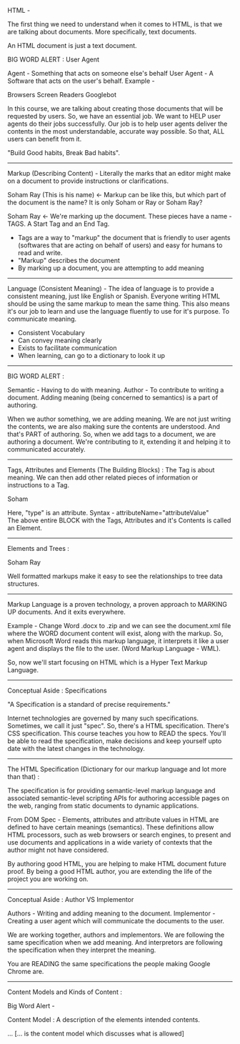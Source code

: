 HTML -

The first thing we need to understand when it comes to HTML, is that we are talking about documents. More specifically, text documents.

An HTML document is just a text document.

BIG WORD ALERT : User Agent

Agent - Something that acts on someone else's behalf
User Agent - A Software that acts on the user's behalf. Example -

Browsers
Screen Readers
Googlebot

In this course, we are talking about creating those documents that will be requested by users.
So, we have an essential job. We want to HELP user agents do their jobs successfully. Our job is to help user agents deliver the contents in the most understandable, accurate way possible. So that, ALL users can benefit from it.

"Build Good habits, Break Bad habits".

---

Markup (Describing Content) - Literally the marks that an editor might make on a document to provide instructions or clarifications.

Soham Ray (This is his name) <- Markup can be like this, but which part of the document is the name? It is only Soham or Ray or Soham Ray?

<name> Soham Ray </name> <- We're marking up the document. These pieces have a name - TAGS. A Start Tag and an End Tag.

- Tags are a way to "markup" the document that is friendly to user agents (softwares that are acting on behalf of users) and easy for humans to read and write.
- "Markup" describes the document
- By marking up a document, you are attempting to add meaning

---

Language (Consistent Meaning) - The idea of language is to provide a consistent meaning, just like English or Spanish. Everyone writing HTML should be using the same markup to mean the same thing. This also means it's our job to learn and use the language fluently to use for it's purpose. To communicate meaning.

- Consistent Vocabulary
- Can convey meaning clearly
- Exists to facilitate communication
- When learning, can go to a dictionary to look it up

---

BIG WORD ALERT :

Semantic - Having to do with meaning.
Author - To contribute to writing a document. Adding meaning (being concerned to semantics) is a part of authoring.

When we author something, we are adding meaning. We are not just writing the contents, we are also making sure the contents are understood. And that's PART of authoring. So, when we add tags to a document, we are authoring a document. We're contributing to it, extending it and helping it to communicated accurately.

---

Tags, Attributes and Elements (The Building Blocks) : The Tag is about meaning. We can then add other related pieces of information or instructions to a Tag.

<name type="first" nickname="false"> Soham </name>

Here, "type" is an attribute. Syntax - attributeName="attributeValue"  
The above entire BLOCK with the Tags, Attributes and it's Contents is called an Element.

---

Elements and Trees :

<name>
    <firstname> Soham </firstname>
    <lastname> Ray </lastname>
</name>

Well formatted markups make it easy to see the relationships to tree data structures.

---

Markup Language is a proven technology, a proven approach to MARKING UP documents. And it exits everywhere.

Example - Change Word .docx to .zip and we can see the document.xml file where the WORD document content will exist, along with the markup. So, when Microsoft Word reads this markup language, it interprets it like a user agent and displays the file to the user. (Word Markup Language - WML).

So, now we'll start focusing on HTML which is a Hyper Text Markup Language.

---

Conceptual Aside : Specifications

"A Specification is a standard of precise requirements."

Internet technologies are governed by many such specifications. Sometimes, we call it just "spec".
So, there's a HTML specification. There's CSS specification. This course teaches you how to READ the specs. You'll be able to read the specification, make decisions and keep yourself upto date with the latest changes in the technology.

---

The HTML Specification (Dictionary for our markup language and lot more than that) :

The specification is for providing semantic-level markup language and associated semantic-level scripting APIs for authoring accessible pages on the web, ranging from static documents to dynamic applications.

From DOM Spec -
Elements, attributes and attribute values in HTML are defined to have certain meanings (semantics).
These definitions allow HTML processors, such as web browsers or search engines, to present and use documents and applications in a wide variety of contexts that the author might not have considered.

By authoring good HTML, you are helping to make HTML document future proof. By being a good HTML author, you are extending the life of the project you are working on.

---

Conceptual Aside : Author VS Implementor

Authors - Writing and adding meaning to the document.
Implementor - Creating a user agent which will communicate the documents to the user.

We are working together, authors and implementors. We are following the same specification when we add meaning. And interpretors are following the specification when they interpret the meaning.

You are READING the same specifications the people making Google Chrome are.

---

Content Models and Kinds of Content :

Big Word Alert -

Content Model : A description of the elements intended contents.

<element> ... </element> [... is the content model which discusses what is allowed]
